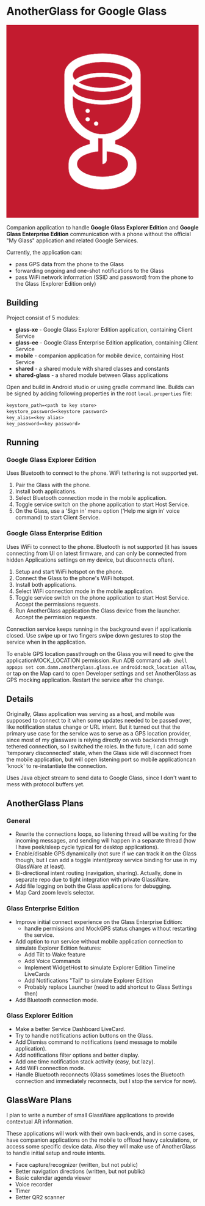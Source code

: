 
# AnotherGlass for Google Glass

![Logo](mobile/src/main/ic_launcher-playstore.png "Logo")

Companion application to handle **Google Glass Explorer Edition** and **Google Glass Enterprise Edition** communication with a phone without the official "My Glass" application and related Google Services.

Currently, the application can:
 * pass GPS data from the phone to the Glass
 * forwarding ongoing and one-shot notifications to the Glass
 * pass WiFi network information (SSID and password) from the phone to the Glass (Explorer Edition only)

## Building

Project consist of 5 modules:
* **glass-xe** - Google Glass Explorer Edition application, containing Client Service
* **glass-ee** - Google Glass Enterprise Edition application, containing Client Service
* **mobile** - companion application for mobile device, containing Host Service
* **shared** - a shared module with shared classes and constants
* **shared-glass** - a shared module between Glass applications

Open and build in Android studio or using gradle command line.
Builds can be signed by adding following properties in the root `local.properties` file:

```
keystore_path=<path to key store>
keystore_password=<keystore password>
key_alias=<key alias>
key_password=<key password>
```

## Running

### Google Glass Explorer Edition

Uses Bluetooth to connect to the phone. WiFi tethering is not supported yet.

1. Pair the Glass with the phone.
2. Install both applications.
3. Select Bluetooth connection mode in the mobile application.
4. Toggle service switch on the phone application to start Host Service.
5. On the Glass, use a 'Sign in' menu option ('Help me sign in' voice command) to start Client Service.

### Google Glass Enterprise Edition

Uses WiFi to connect to the phone. Bluetooth is not supported (it has issues connecting from UI on latest firmware, and can only be connected from hidden Applications settings on my device, but disconnects often).

1. Setup and start WiFi hotspot on the phone.
2. Connect the Glass to the phone's WiFi hotspot.
3. Install both applications.
4. Select WiFi connection mode in the mobile application.
5. Toggle service switch on the phone application to start Host Service. Accept the permissions requests.
6. Run AnotherGlass application the Glass device from the launcher. Accept the permission requests.

Connection service keeps running in the background even if applicationis closed. Use swipe up or two fingers swipe down gestures to stop the service when in the application.

To enable GPS location passthrough on the Glass you will need to give the applicationMOCK_LOCATION permission. Run ADB command `adb shell appops set com.damn.anotherglass.glass.ee android:mock_location allow`, or tap on the Map card to open Developer settings and set AnotherGlass as GPS mocking application. Restart the service after the change.

## Details

Originally, Glass application was serving as a host, and mobile was supposed to connect to it when some updates needed to be passed over, like notification status change or URL intent. But it turned out that the primary use case for the service was to serve as a GPS location provider, since most of my glassware is relying directly on web backends through tethered connection, so I switched the roles. In the future, I can add some 'temporary disconnected' state, when the Glass side will disconnect from the mobile application, but will open listening port so mobile applicationcan 'knock' to re-instantiate the connection.

Uses Java object stream to send data to Google Glass, since I don't want to mess with protocol buffers yet.

## AnotherGlass Plans

### General

* Rewrite the connections loops, so listening thread will be waiting for the incoming messages, and sending will happen in a separate thread (how I have peek/sleep cycle typical for desktop applications).
* Enable/disable GPS dynamically (not sure if we can track it on the Glass though, but I can add a toggle intent/proxy service binding for use in my GlassWare at least).
* Bi-directional intent routing (navigation, sharing). Actually, done in separate repo due to tight integration with private GlassWare.
* Add file logging on both the Glass applications for debugging.
* Map Card zoom levels selector.

### Glass Enterprise Edition

* Improve initial connect experience on the Glass Enterprise Edition:
   * handle permissions and MockGPS status changes without restarting the service.
* Add option to run service without mobile application connection to simulate Explorer Edition features:
    * Add Tilt to Wake feature
    * Add Voice Commands
    * Implement WidgetHost to simulate Explorer Edition Timeline LiveCards
    * Add Notifications "Tail" to simulate Explorer Edition
    * Probably replace Launcher (need to add shortcut to Glass Settings then)
* Add Bluetooth connection mode.

### Glass Explorer Edition
* Make a better Service Dashboard LiveCard.
* Try to handle notifications action buttons on the Glass.
* Add Dismiss command to notifications (send message to mobile application).
* Add notifications filter options and better display.
* Add one time notification stack activity (easy, but lazy).
* Add WiFi connection mode.
* Handle Bluetooth reconnects (Glass sometimes loses the Bluetooth connection and immediately reconnects, but I stop the service for now).

## GlassWare Plans

I plan to write a number of small GlassWare applications to provide contextual AR information.

These applications will work with their own back-ends, and in some cases, have companion applications on the mobile to offload heavy calculations, or access some specific device data.
Also they will make use of AnotherGlass to handle initial setup and route intents.

* Face capture/recognizer (written, but not public)
* Better navigation directions (written, but not public)
* Basic calendar agenda viewer
* Voice recorder
* Timer
* Better QR2 scanner
